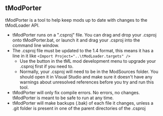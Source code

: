 ﻿## tModPorter

tModPorter is a tool to help keep mods up to date with changes to the tModLoader API. 

- tModPorter runs on a ".csproj" file. You can drag and drop your .csproj onto tModPorter.bat, or launch it and drag your .csproj into the command line window.
- The .csproj file must be updated to the 1.4 format, this means it has a line in it like `<Import Project="..\tModLoader.targets" />`
    - Use the button in the tML mod development menu to upgrade your .csproj first if you need to.
    - Normally, your .csproj will need to be in the ModSources folder. You should open it in Visual Studio and make sure it doesn't have any warnings about unresolved references before you try and run this tool.
- tModPorter will only fix compile errors. No errors, no changes. tModPorter is meant to be safe to run at any time.
- tModPorter will make backups (.bak) of each file it changes, unless a .git folder is present in one of the parent directories of the .csproj